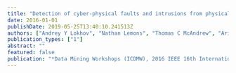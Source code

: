 ```yaml
---
title: "Detection of cyber-physical faults and intrusions from physical correlations"
date: 2016-01-01
publishDate: 2019-05-25T13:40:10.241513Z
authors: ["Andrey Y Lokhov", "Nathan Lemons", "Thomas C McAndrew", "Aric Hagberg", "Scott Backhaus"]
publication_types: ["1"]
abstract: ""
featured: false
publication: "*Data Mining Workshops (ICDMW), 2016 IEEE 16th International Conference on*"
---
```


